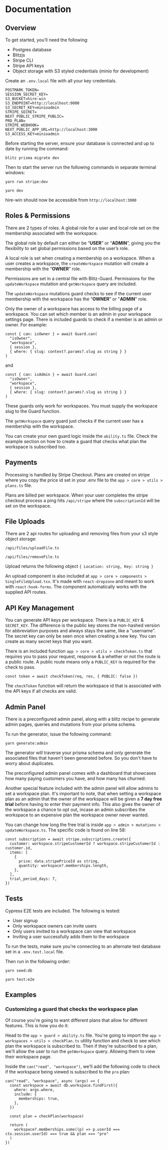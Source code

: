 # Documentation

## Overview

To get started, you’ll need the following:

- Postgres database
- Blitzjs
- Stripe CLI
- Stripe API keys
- Object storage with S3 styled credentials (minio for development)

Create an `.env.local` file with all your key credentials.

```
POSTMARK_TOKEN=
SESSION_SECRET_KEY=
S3_BUCKET=hire-win
S3_ENDPOINT=http://localhost:9000
S3_SECRET_KEY=minioadmin
STRIPE_SECRET=
NEXT_PUBLIC_STRIPE_PUBLIC=
PRO_PLAN=
STRIPE_WEBHOOK=
NEXT_PUBLIC_APP_URL=http://localhost:3000
S3_ACCESS_KEY=minioadmin
```

Before starting the server, ensure your database is connected and up to date by running the command:

`blitz prisma migrate dev`

Then to start the server run the following commands in separate terminal windows:

`yarn run stripe:dev`

`yarn dev`

hire-win should now be accessible from `http://localhost:3000`

## Roles & Permissions

There are 2 types of roles. A global role for a user and local role set on the membership associated with the workspace.

The global role by default can either be “**USER**” or “**ADMIN**”, giving you the flexibility to set global permissions based on the user’s role.

A local role is set when creating a membership on a workspace. When a user creates a workspace, the `createWorkspace` mutation will create a membership with the “**OWNER**” role.

Permissions are set in a central file with Blitz-Guard. Permissions for the `updateWorkspace` mutation and `getWorkspace` query are included.

The `updateWorkspace` mutations guard checks to see if the current user membership with the workspace has the “**OWNER**” or "**ADMIN**" role.

Only the owner of a workspace has access to the billing page of a workspace. You can set which member is an admin in your workspace settings page. There is included guards to check if a member is an admin or owner. For example:

```tsx
const { can: isOwner } = await Guard.can(
  "isOwner",
  "workspace",
  { session },
  { where: { slug: context?.params?.slug as string } }
)
```

and

```tsx
const { can: isAdmin } = await Guard.can(
  "isOwner",
  "workspace",
  { session },
  { where: { slug: context?.params?.slug as string } }
)
```

These guards only work for workspaces. You must supply the workspace slug to the Guard function.

The `getWorkspace` query guard just checks if the current user has a membership with the workspace.

You can create your own guard logic inside the `ability.ts` file. Check the example section on how to create a guard that checks what plan the workspace is subscribed too.

## Payments

Processing is handled by Stripe Checkout. Plans are created on stripe where you copy the price id set in your .env file to the `app > core > utils > plans.ts` file.

Plans are billed per workspace. When your user completes the stripe checkout process a ping hits `/api/stripe` where the `subscriptionId` will be set on the workspace.

## File Uploads

There are 2 api routes for uploading and removing files from your s3 style object storage:

`/api/files/uploadFile.ts`

`/api/files/removeFile.ts`

Upload returns the following object `{ Location: string, Key: string }`

An upload component is also included at `app > core > components > SingleFileUpload.tsx`. It's made with `react-dropzone` and meant to work with `react-hook-forms`. The component automatically works with the supplied API routes.

## API Key Management

You can generate API keys per workspace. There is a `PUBLIC_KEY` & `SECRET_KEY`. The difference is the public key stores the non-hashed version for abbreviation purposes and always stays the same, like a "username". The secret key can only be seen once when creating a new key. You can create as many secret keys that you want.

There is an included function `app > core > utils > checkToken.ts` that requires you to pass your request, response & a whether or not the route is a public route. A public route means only a `PUBLIC_KEY` is required for the check to pass.

```tsx
const token = await checkToken(req, res, { PUBLIC: false })
```

The `checkToken` function will return the workspace id that is associated with the API keys if all checks are valid.

## Admin Panel

There is a preconfigured admin panel, along with a blitz recipe to generate admin pages, queries and mutations from your prisma schema.

To run the generator, issue the following command:

`yarn generate:admin`

The generator will traverse your prisma schema and only generate the associated files that haven't been generated before. So you don't have to worry about duplicates.

The preconfigured admin panel comes with a dashboard that showcases how many paying customers you have, and how many has churned.

Another special feature included with the admin panel will allow admins to set a workspace plan. It's important to note, that when setting a workspace plan as an admin that the owner of the workspace will be given a **7 day free trial** before having to enter their payment info. This also gives the owner of the workspace a chance to opt out, incase an admin subscribes the workspace to an expensive plan the workspace owner never wanted.

You can change how long the free trial is inside `app > admin > mutations > updateWorkspace.ts`. The specific code is found on line 58:

```tsx
const subscription = await stripe.subscriptions.create({
  customer: workspace.stripeCustomerId ? workspace.stripeCustomerId : customer.id,
  items: [
    {
      price: data.stripePriceId as string,
      quantity: workspace?.memberships.length,
    },
  ],
  trial_period_days: 7,
})
```

## Tests

Cypress E2E tests are included. The following is tested:

- User signup
- Only workspace owners can invite users
- Only users invited to a workspace can view that workspace
- Inviting a user successfully adds them to the workspace

To run the tests, make sure you're connecting to an alternate test database set in a `.env.test.local` file.

Then run in the following order:

`yarn seed:db`

`yarn test:e2e`

## Examples

### Customizing a guard that checks the workspace plan

Of course you're going to want different plans that allow for different features. This is how you do it:

Head to the `app > guard > ability.ts` file. You're going to import the `app > workspaces > utils > checkPlan.ts` utility function and check to see which plan the workspace is subscribed to. Then if they're subscribed to a plan, we'll allow the user to run the `getWorkspace` query. Allowing them to view their workspace page.

Inside the `can("read", "workspace")`, we'll add the following code to check if the workspace being viewed is subscribed to the `pro` plan:

```tsx
can("read", "workspace", async (args) => {
  const workspace = await db.workspace.findFirst({
    where: args.where,
    include: {
      memberships: true,
    },
  })

  const plan = checkPlan(workspace)

  return (
    workspace?.memberships.some((p) => p.userId === ctx.session.userId) === true && plan === "pro"
  )
})
```

